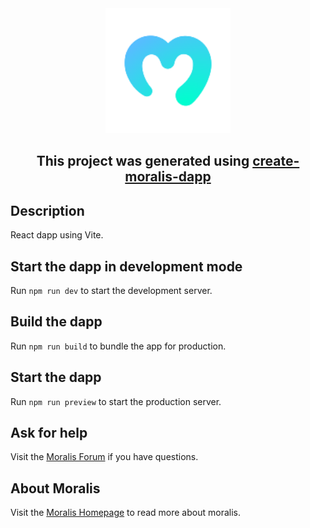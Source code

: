 <div align="center">
    <a align="center" href="https://moralis.io" target="_blank">
        <img src="https://github.com/MoralisWeb3/Moralis-JS-SDK/raw/main/assets/moralis-logo.svg" alt="create-moralis-dapp" height=200/>
    </a>
    <br/>
    <h2>
        This project was generated using 
        <a align="center" href="https://moralis.io](https://github.com/MoralisWeb3/create-moralis-dapp" target="_blank">create-moralis-dapp</a>
    </h2>
</div>

## Description

React dapp using Vite.

## Start the dapp in development mode

Run `npm run dev` to start the development server.

## Build the dapp

Run `npm run build` to bundle the app for production.

## Start the dapp

Run `npm run preview` to start the production server.

## Ask for help

Visit the [Moralis Forum](https://forum.moralis.io/) if you have questions.

## About Moralis

Visit the [Moralis Homepage](https://moralis.io/) to read more about moralis.
